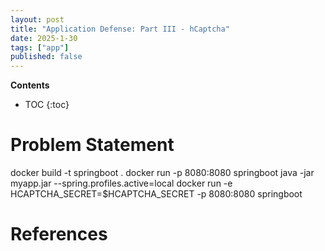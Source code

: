 ```yaml
---
layout: post
title: "Application Defense: Part III - hCaptcha"
date: 2025-1-30
tags: ["app"]
published: false
---
```


**Contents**
* TOC
{:toc}

# Problem Statement



docker build -t springboot .
docker run -p 8080:8080 springboot
java -jar myapp.jar --spring.profiles.active=local
docker run -e HCAPTCHA_SECRET=$HCAPTCHA_SECRET -p 8080:8080 springboot

# References

[^1]: []()